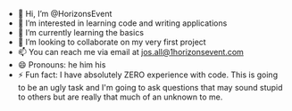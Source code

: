 - 👋 Hi, I’m @HorizonsEvent
- 👀 I’m interested in learning code and writing applications 
- 🌱 I’m currently learning the basics 
- 💞️ I’m looking to collaborate on my very first project 
- 📫 You can reach me via email at jos.all@1horizonsevent.com
- 😄 Pronouns: he him his
- ⚡ Fun fact: I have absolutely ZERO experience with code. This is going to be an ugly task and I'm going to ask questions that may sound stupid to others but are really that much of an unknown to me.

<!---
HorizonsEvent/HorizonsEvent is a ✨ special ✨ repository because its `README.md` (this file) appears on your GitHub profile.
You can click the Preview link to take a look at your changes.
--->
